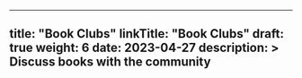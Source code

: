 
---
title: "Book Clubs"
linkTitle: "Book Clubs"
draft: true
weight: 6
date: 2023-04-27
description: >
  Discuss books with the community
---




